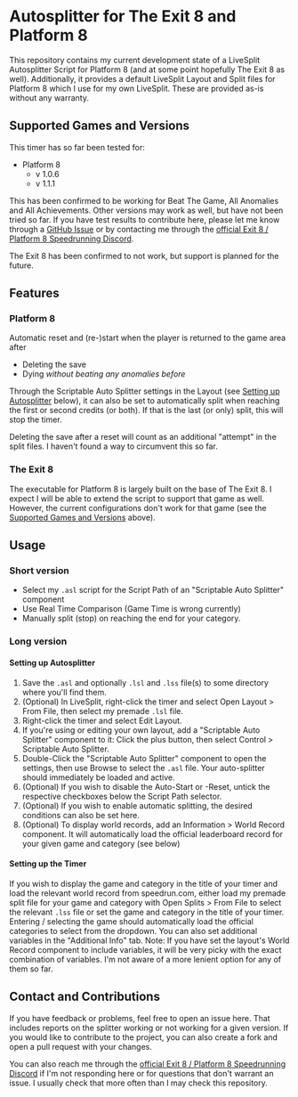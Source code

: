# Autosplitter for The Exit 8 and Platform 8
This repository contains my current development state of a LiveSplit Autosplitter Script for Platform 8 (and at some point hopefully The Exit 8 as well).
Additionally, it provides a default LiveSplit Layout and Split files for Platform 8 which I use for my own LiveSplit. 
These are provided as-is without any warranty.

## Supported Games and Versions
This timer has so far been tested for:
- Platform 8 
  - v 1.0.6
  - v 1.1.1

This has been confirmed to be working for Beat The Game, All Anomalies and All Achievements. 
Other versions may work as well, but have not been tried so far. If you have test results to contribute here, please let me know through a [GitHub Issue](https://github.com/luciferofastora/exit-platform-8-autosplit/issues) or by contacting me through the [official Exit 8 / Platform 8 Speedrunning Discord](https://discord.com/invite/WfAv8Vad33).

The Exit 8 has been confirmed to not work, but support is planned for the future. 

## Features
### Platform 8
Automatic reset and (re-)start when the player is returned to the game area after
  - Deleting the save
  - Dying *without beating any anomalies before*

Through the Scriptable Auto Splitter settings in the Layout (see [Setting up Autosplitter](#setting-up-autosplitter) below), it can also be set to automatically split when reaching the first or second credits (or both). 
If that is the last (or only) split, this will stop the timer. 

Deleting the save after a reset will count as an additional "attempt" in the split files. I haven't found a way to circumvent this so far. 

### The Exit 8
The executable for Platform 8 is largely built on the base of The Exit 8. I expect I will be able to extend the script to support that game as well. 
However, the current configurations don't work for that game (see the [Supported Games and Versions](#supported-games-and-versions) above).

## Usage
### Short version
- Select my `.asl` script for the Script Path of an "Scriptable Auto Splitter" component
- Use Real Time Comparison (Game Time is wrong currently)
- Manually split (stop) on reaching the end for your category. 

### Long version 
#### Setting up Autosplitter
1. Save the `.asl` and optionally `.lsl` and `.lss` file(s) to some directory where you'll find them.
2. (Optional) In LiveSplit, right-click the timer and select Open Layout > From File, then select my premade `.lsl` file.
2. Right-click the timer and select Edit Layout.
3. If you're using or editing your own layout, add a "Scriptable Auto Splitter" component to it: Click the plus button, then select Control > Scriptable Auto Splitter.
4. Double-Click the "Scriptable Auto Splitter" component to open the settings, then use Browse to select the `.asl` file. Your auto-splitter should immediately be loaded and active. 
5. (Optional) If you wish to disable the Auto-Start or -Reset, untick the respective checkboxes below the Script Path selector.
6. (Optional) If you wish to enable automatic splitting, the desired conditions can also be set here.
7. (Optional) To display world records, add an Information > World Record component. It will automatically load the official leaderboard record for your given game and category (see below)

#### Setting up the Timer
If you wish to display the game and category in the title of your timer and load the relevant world record from speedrun.com, either load my premade split file for your game and category with Open Splits > From File to select the relevant `.lss` file or
set the game and category in the title of your timer. Entering / selecting the game should automatically load the official categories to select from the dropdown.
You can also set additional variables in the "Additional Info" tab. 
Note: If you have set the layout's World Record component to include variables, it will be very picky with the exact combination of variables. 
I'm not aware of a more lenient option for any of them so far.

## Contact and Contributions
If you have feedback or problems, feel free to open an issue here. That includes reports on the splitter working or not working for a given version. 
If you would like to contribute to the project, you can also create a fork and open a pull request with your changes.

You can also reach me through the [official Exit 8 / Platform 8 Speedrunning Discord](https://discord.com/invite/WfAv8Vad33) if I'm not responding here or for questions that don't warrant an issue. 
I usually check that more often than I may check this repository. 
